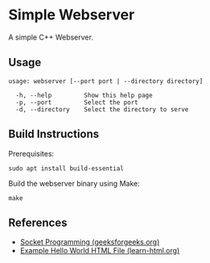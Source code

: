 # Simple Webserver
A simple C++ Webserver.

## Usage
```shell
usage: webserver [--port port | --directory directory]

  -h, --help         Show this help page
  -p, --port         Select the port
  -d, --directory    Select the directory to serve
```

## Build Instructions
Prerequisites:
```shell
sudo apt install build-essential 
```

Build the webserver binary using Make:
```shell
make 
```

## References
- [Socket Programming (geeksforgeeks.org)](https://www.geeksforgeeks.org/socket-programming-cc/)
- [Example Hello World HTML File (learn-html.org)](https://www.learn-html.org/en/Hello%2C_World%21)
